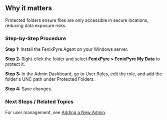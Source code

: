 
## Why it matters
Protected folders ensure files are only accessible in secure locations, reducing data exposure risks.

### Step-by-Step Procedure

**Step 1:** Install the FenixPyre Agent on your Windows server.

**Step 2:** Right-click the folder and select **FenixPyre > FenixPyre My Data** to protect it.

<!-- IMG: ./media/04-admin-guide/protect-folder.png | Alt: Protecting a network folder -->

**Step 3:** In the Admin Dashboard, go to User Roles, edit the role, and add the folder's UNC path under Protected Folders.

<!-- IMG: ./media/04-admin-guide/add-protected-folder.png | Alt: Adding protected folders in Admin Dashboard -->

**Step 4:** Save changes.

### Next Steps / Related Topics
For user management, see [Adding a New Admin](/04-admin-guide/adding-new-admin).
